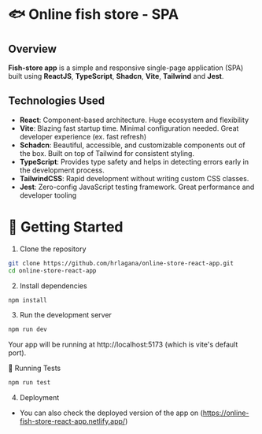 # 🐟 Online fish store - SPA

## Overview
**Fish-store app** is a simple and responsive single-page application (SPA) built using **ReactJS**, **TypeScript**, **Shadcn**, **Vite**, **Tailwind** and **Jest**.

## Technologies Used
- **React**: Component-based architecture. Huge ecosystem and flexibility
- **Vite**: Blazing fast startup time. Minimal configuration needed. Great developer experience (ex. fast refresh)
- **Schadcn**: Beautiful, accessible, and customizable components out of the box. Built on top of Tailwind for consistent styling.
- **TypeScript**: Provides type safety and helps in detecting errors early in the development process.
- **TailwindCSS**: Rapid development without writing custom CSS classes. 
- **Jest**:  Zero-config JavaScript testing framework. Great performance and developer tooling

# 🚀 Getting Started
1. Clone the repository
```bash
git clone https://github.com/hrlagana/online-store-react-app.git
cd online-store-react-app
```

2. Install dependencies
```bash
npm install
```

3. Run the development server
```bash
npm run dev
```
Your app will be running at http://localhost:5173 (which is vite's default port).

🧪 Running Tests
```bash
npm run test
```
4. Deployment
- You can also check the deployed version of the app on (https://online-fish-store-react-app.netlify.app/)
